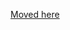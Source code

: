 [Moved here](https://github.com/maximhq/maxim-cookbooks/blob/main/python/observability-online-eval/langgraph/tavily-search.ipynb)